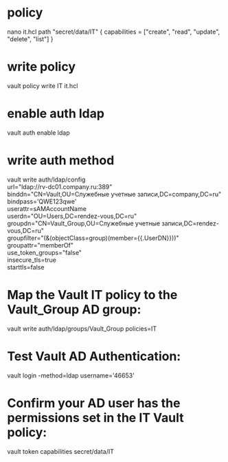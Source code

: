 # policy
nano it.hcl
path "secret/data/IT" {
capabilities = ["create", "read", "update", "delete", "list"] }
# write policy
vault policy write IT it.hcl
# enable auth ldap
vault auth enable ldap
# write auth method
vault write auth/ldap/config \
    url="ldap://rv-dc01.company.ru:389" \
	binddn="CN=Vault,OU=Служебные учетные записи,DC=company,DC=ru" \
	bindpass='QWE123qwe' \
	userattr=sAMAccountName \
    userdn="OU=Users,DC=rendez-vous,DC=ru" \
    groupdn="CN=Vault_Group,OU=Служебные учетные записи,DC=rendez-vous,DC=ru" \
	groupfilter="(&(objectClass=group)(member={{.UserDN}}))" \
	groupattr="memberOf" \
	use_token_groups="false" \
    insecure_tls=true \
    starttls=false
	
# Map the Vault IT policy to the Vault_Group AD group:
vault write auth/ldap/groups/Vault_Group policies=IT
# Test Vault AD Authentication:
vault login -method=ldap username='46653'

# Confirm your AD user has the permissions set in the IT Vault policy:
vault token capabilities secret/data/IT
